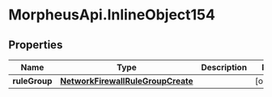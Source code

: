 # MorpheusApi.InlineObject154

## Properties

Name | Type | Description | Notes
------------ | ------------- | ------------- | -------------
**ruleGroup** | [**NetworkFirewallRuleGroupCreate**](NetworkFirewallRuleGroupCreate.md) |  | [optional] 


